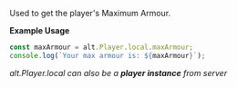 Used to get the player's Maximum Armour.

**Example Usage**

```js
const maxArmour = alt.Player.local.maxArmour;
console.log(`Your max armour is: ${maxArmour}`);
```

_alt.Player.local can also be a **player instance** from server_
